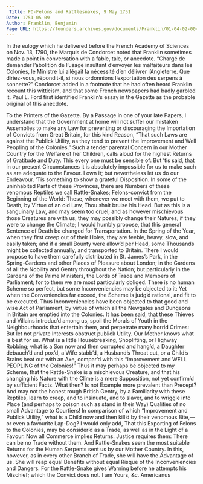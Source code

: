 ```yaml
---
 Title: FO-Felons and Rattlesnakes, 9 May 1751
Date: 1751-05-09
Author: Franklin, Benjamin
Page URL: https://founders.archives.gov/documents/Franklin/01-04-02-0040
---
```


In the eulogy which he delivered before the French Academy of Sciences on Nov. 13, 1790, the Marquis de Condorcet noted that Franklin sometimes made a point in conversation with a fable, tale, or anecdote. “Chargé de demander l’abolition de l’usage insultant d’envoyer les malfaiteurs dans les Colonies, le Ministre lui allégait la nécessité d’en délivrer l’Angleterre. Que diriez-vous, répondit-il, si nous ordonnions l’exportation des serpens à sonnette?” Condorcet added in a footnote that he had often heard Franklin recount this witticism, and that some French newspapers had badly garbled it. Paul L. Ford first identified Franklin’s essay in the Gazette as the probable original of this anecdote.
 
To the Printers of the Gazette.
By a Passage in one of your late Papers, I understand that the Government at home will not suffer our mistaken Assemblies to make any Law for preventing or discouraging the Importation of Convicts from Great Britain, for this kind Reason, “That such Laws are against the Publick Utility, as they tend to prevent the Improvement and Well Peopling of the Colonies.”
Such a tender parental Concern in our Mother Country for the Welfare of her Children, calls aloud for the highest Returns of Gratitude and Duty. This every one must be sensible of: But ’tis said, that in our present Circumstances it is absolutely impossible for us to make such as are adequate to the Favour. I own it; but nevertheless let us do our Endeavour. ’Tis something to show a grateful Disposition.
In some of the uninhabited Parts of these Provinces, there are Numbers of these venomous Reptiles we call Rattle-Snakes; Felons-convict from the Beginning of the World: These, whenever we meet with them, we put to Death, by Virtue of an old Law, Thou shalt bruise his Head. But as this is a sanguinary Law, and may seem too cruel; and as however mischievous those Creatures are with us, they may possibly change their Natures, if they were to change the Climate; I would humbly propose, that this general Sentence of Death be changed for Transportation.
In the Spring of the Year, when they first creep out of their Holes, they are feeble, heavy, slow, and easily taken; and if a small Bounty were allow’d per Head, some Thousands might be collected annually, and transported to Britain. There I would propose to have them carefully distributed in St. James’s Park, in the Spring-Gardens and other Places of Pleasure about London; in the Gardens of all the Nobility and Gentry throughout the Nation; but particularly in the Gardens of the Prime Ministers, the Lords of Trade and Members of Parliament; for to them we are most particularly obliged.
There is no human Scheme so perfect, but some Inconveniencies may be objected to it: Yet when the Conveniencies far exceed, the Scheme is judg’d rational, and fit to be executed. Thus Inconveniencies have been objected to that good and wise Act of Parliament, by virtue of which all the Newgates and Dungeons in Britain are emptied into the Colonies. It has been said, that these Thieves and Villains introduc’d among us, spoil the Morals of Youth in the Neighbourhoods that entertain them, and perpetrate many horrid Crimes: But let not private Interests obstruct publick Utility. Our Mother knows what is best for us. What is a little Housebreaking, Shoplifting, or Highway Robbing; what is a Son now and then corrupted and hang’d, a Daughter debauch’d and pox’d, a Wife stabb’d, a Husband’s Throat cut, or a Child’s Brains beat out with an Axe, compar’d with this “Improvement and WELL PEOPLING of the Colonies!”
Thus it may perhaps be objected to my Scheme, that the Rattle-Snake is a mischievous Creature, and that his changing his Nature with the Clime is a mere Supposition, not yet confirm’d by sufficient Facts. What then? Is not Example more prevalent than Precept? And may not the honest rough British Gentry, by a Familiarity with these Reptiles, learn to creep, and to insinuate, and to slaver, and to wriggle into Place (and perhaps to poison such as stand in their Way) Qualities of no small Advantage to Courtiers! In comparison of which “Improvement and Publick Utility,” what is a Child now and then kill’d by their venomous Bite,—or even a favourite Lap-Dog?
I would only add, That this Exporting of Felons to the Colonies, may be consider’d as a Trade, as well as in the Light of a Favour. Now all Commerce implies Returns: Justice requires them: There can be no Trade without them. And Rattle-Snakes seem the most suitable Returns for the Human Serpents sent us by our Mother Country. In this, however, as in every other Branch of Trade, she will have the Advantage of us. She will reap equal Benefits without equal Risque of the Inconveniencies and Dangers. For the Rattle-Snake gives Warning before he attempts his Mischief; which the Convict does not. I am Yours, &c.
Americanus

